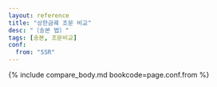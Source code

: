 ```yaml
---
layout: reference
title: "상한금궤 조문 비교"
desc: "〔송본 법〕"
tags: [송본, 조문비교]
conf:
  from: "SSR"
---
```


{% include compare_body.md bookcode=page.conf.from %}
